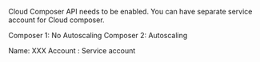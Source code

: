 
Cloud Composer API needs to be enabled.
You can have separate service account for Cloud composer.

Composer 1: No Autoscaling
Composer 2: Autoscaling 

Name: XXX
Account : Service account
